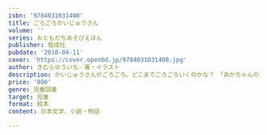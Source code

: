 ```yaml
---
isbn: '9784031031400'
title: ごろごろかいじゅうさん
volume: ''
series: おともだちあそびえほん
publisher: 偕成社
pubdate: '2018-04-11'
cover: 'https://cover.openbd.jp/9784031031400.jpg'
author: きむらゆういち／著・イラスト
description: かいじゅうさんがごろごろ。どこまでごろごろいくのかな？　「あかちゃんのあそびほん」のかいじゅうさんと、体を動しましょう。
price: '800'
genre: 児童図書
target: 児童
format: 絵本
content: 日本文学、小説・物語

---
```

